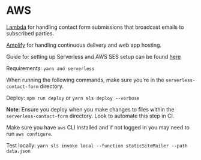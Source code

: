 # AWS
[Lambda](https://us-east-2.console.aws.amazon.com/lambda/home?region=us-east-2#/functions/static-site-mailer-dev-staticSiteMailer?tab=configure)
for handling contact form submissions that broadcast emails to subscribed parties.

[Amplify](https://us-east-2.console.aws.amazon.com/amplify/home?region=us-east-2#/d38yu0uon6qj7k)
for handling continuous delivery and web app hosting.

Guide for setting up Serverless and AWS SES setup can be found [here](https://www.smashingmagazine.com/2018/05/building-serverless-contact-form-static-website/)

Requirements: `yarn and serverless`

When running the following commands, make sure you're in the `serverless-contact-form` directory.

Deploy: `npm run deploy` or `yarn sls deploy --verbose`

**Note**: Ensure you deploy when you make changes to files within the `serverless-contact-form` directory. Look to automate this step in CI.

Make sure you have `aws` CLI installed and if not logged in you may need to run `aws configure`.

Test locally: `yarn sls invoke local --function staticSiteMailer --path data.json`